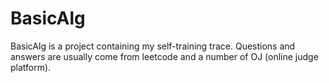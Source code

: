 # BasicAlg
BasicAlg is a project containing my self-training trace. Questions and answers are usually come from leetcode and a number of OJ (online judge platform).
